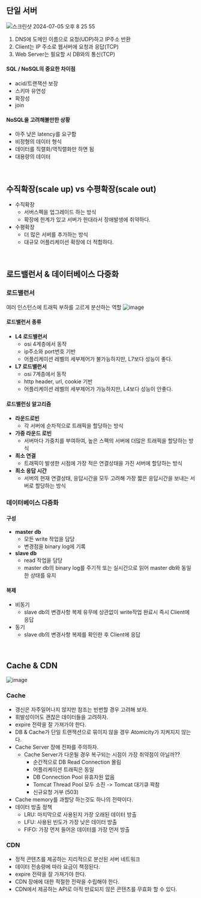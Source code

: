 ## 단일 서버
![스크린샷 2024-07-05 오후 8 25 55](https://github.com/NNIIE/book-review/assets/58434352/0261d78a-8717-4187-b095-fa1ca5004828)

1. DNS에 도메인 이름으로 요청(UDP)하고 IP주소 반환
2. Client는 IP 주소로 웹서버에 요청과 응답(TCP)
3. Web Server는 필요할 시 DB와의 통신(TCP)

#### SQL / NoSQL의 중요한 차이점
* acid/트랜잭션 보장
* 스키마 유연성
* 확장성
* join

#### NoSQL을 고려해볼만한 상황
* 아주 낮은 latency를 요구함
* 비정형의 데이터 형식
* 데이터를 직렬화/역직렬화만 하면 됨
* 대용량의 데이터

<br>

## 수직확장(scale up) vs 수평확장(scale out)
* 수직확장
  * 서버스펙을 업그레이드 하는 방식
  * 확장에 한계가 있고 서버가 한대라서 장애발생에 취약하다.
* 수평확장
  * 더 많은 서버를 추가하는 방식
  * 대규모 어플리케이션 확장에 더 적합하다.

<br>

## 로드밸런서 & 데이터베이스 다중화
### 로드밸런서
여러 인스턴스에 트래픽 부하를 고르게 분산하는 역할
![image](https://github.com/NNIIE/book-review/assets/58434352/042082c4-bc2b-45af-a5d2-47aa3d316e2b)
#### 로드밸런서 종류
* **L4 로드밸런서**
  * osi 4계층에서 동작
  * ip주소와 port번호 기반
  * 어플리케이션 레벨의 세부제어가 불가능하지만, L7보다 성능이 좋다.
* **L7 로드밸런서**
  * osi 7계층에서 동작
  * http header, url, cookie 기반
  * 어플리케이션 레벨의 세부제어가 가능하지만, L4보다 성능이 안좋다. 
#### 로드밸런싱 알고리즘
* **라운드로빈**
  * 각 서버에 순차적으로 트래픽을 할당하는 방식
* **가중 라운드 로빈**
  * 서버마다 가중치를 부여하여, 높은 스펙의 서버에 더많은 트래픽을 할당하는 방식
* **최소 연결**
  * 트래픽이 발생한 시점에 가장 적은 연결상태을 가진 서버에 할당하는 방식
* **최소 응답 시간**
  * 서버의 현재 연결상태, 응답시간을 모두 고려해 가장 짧은 응답시간을 보내는 서버로 할당하는 방식
### 데이터베이스 다중화
#### 구성
* **master db**
  * 모든 write 작업을 담당
  * 변경점을 binary log에 기록
* **slave db**
  * read 작업을 담당
  * master db의 binary log를 주기적 또는 실시간으로 읽어 master db와 동일한 상태를 유지
#### 복제
* 비동기
  * slave db의 변경사항 복제 유무에 상관없이 write작업 완료시 즉시 Client에 응답
* 동기
  * slave db의 변경사항 복제를 확인한 후 Client에 응답
 
<br>

## Cache & CDN
![image](https://github.com/NNIIE/book-review/assets/58434352/8502d347-36a7-4bd3-956c-e5af1cfb3736)
### Cache
* 갱신은 자주일어나지 않지만 참조는 빈번할 경우 고려해 보자.
* 휘발성이어도 괜찮은 데이터들을 고려하자.
* expire 전략을 잘 가져가야 한다.
* DB & Cache가 단일 트랜잭션으로 묶이지 않을 경우 Atomicity가 지켜지지 않는다.
* Cache Server 장애 전파를 주의하자.
  * Cache Server가 다운될 경우 복구되는 시점이 가장 취약점이 아닐까??
    * 순간적으로 DB Read Connection 몰림
    * 어플리케이션 트래픽은 동일
    * DB Connection Pool 유휴자원 없음
    * Tomcat Thread Pool 모두 소진 -> Tomcat 대기큐 꽉참
    * 신규요청 거부 (503)
* Cache memory를 과할당 하는것도 하나의 전략이다.
* 데이터 방출 정책
  * LRU: 마지막으로 사용된지 가장 오래된 데이터 방출
  * LFU: 사용된 빈도가 가장 낮은 데이터 방출
  * FIFO: 가장 먼저 들어온 데이터를 가장 먼저 방출
### CDN
* 정적 콘텐츠를 제공하는 지리적으로 분산된 서버 네트워크
* 데이터 전송량에 따라 요금이 책정된다.
* expire 전략을 잘 가져가야 한다.
* CDN 장애에 대한 적절한 전략을 수립해야 한다.
* CDN에서 제공하는 API로 아직 만료되지 않은 콘텐츠를 무효화 할 수 있다.
